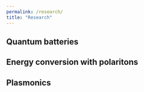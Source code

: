 ```yaml
---
permalink: /research/
title: "Research"
---
```


## Quantum batteries

## Energy conversion with polaritons

## Plasmonics



